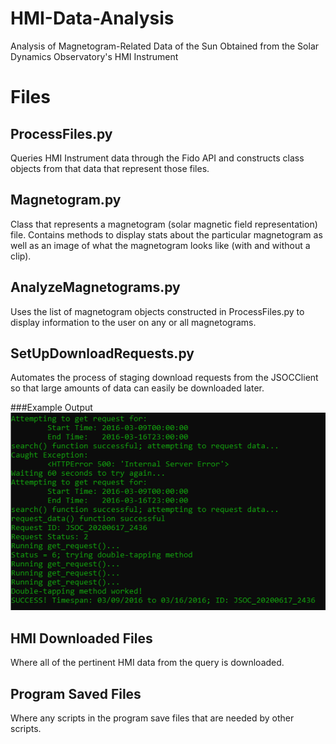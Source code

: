 # HMI-Data-Analysis
Analysis of Magnetogram-Related Data of the Sun Obtained from the Solar Dynamics Observatory's HMI Instrument

# Files

## ProcessFiles.py
Queries HMI Instrument data through the Fido API and constructs class objects from that data that represent those files.

## Magnetogram.py
Class that represents a magnetogram (solar magnetic field representation) file. Contains methods to display stats about the particular magnetogram as well as an image of what the magnetogram looks like (with and without a clip).

## AnalyzeMagnetograms.py
Uses the list of magnetogram objects constructed in ProcessFiles.py to display information to the user on any or all magnetograms.

## SetUpDownloadRequests.py
Automates the process of staging download requests from the JSOCClient so that large amounts of data can easily be downloaded later.

###Example Output
![Example Output](setUpDownloadRequestsInOperation.PNG)

## HMI Downloaded Files
Where all of the pertinent HMI data from the query is downloaded.

## Program Saved Files
Where any scripts in the program save files that are needed by other scripts.
